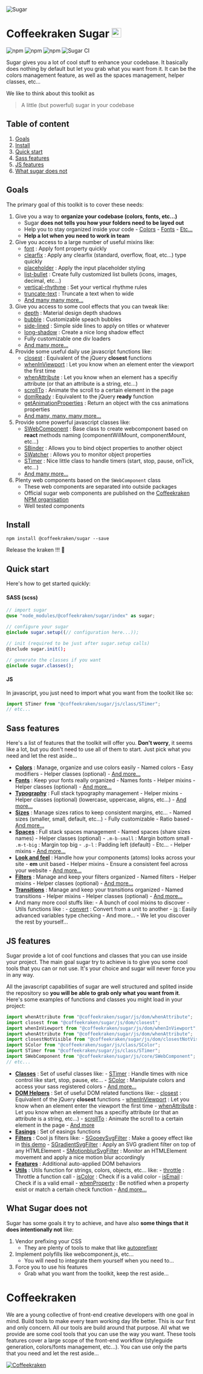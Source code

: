 ![Sugar](.resources/doc-header.jpg)

# Coffeekraken Sugar <img src=".resources/coffeekraken-logo.jpg" height="25px" />

![npm](https://img.shields.io/npm/l/@coffeekraken/sugar?style=flat-square)
![npm](https://img.shields.io/npm/v/@coffeekraken/sugar?style=flat-square)
![npm](https://img.shields.io/npm/dw/@coffeekraken/sugar?style=flat-square)
![Sugar CI](https://img.shields.io/github/workflow/status/coffeekraken/coffeekraken/Sugar%20CI/dev?label=tests&style=flat-square)

Sugar gives you a lot of cool stuff to enhance your codebase.
It basically does nothing by default but let you grab what you want from it. It can be the colors management feature, as well as the spaces management, helper classes, etc...

We like to think about this toolkit as

> A little (but powerful) sugar in your codebase

## Table of content

1. [Goals](#readme-goals)
2. [Install](#readme-install)
3. [Quick start](#readme-quick-start)
4. [Sass features](#readme-sass-features)
5. [JS features](#readme-js-features)
6. [What sugar does not](#readme-does-not)

<a id="readme-goals"></a>

## Goals

The primary goal of this toolkit is to cover these needs:

1. Give you a way to **organize your codebase (colors, fonts, etc...)**
   - Sugar **does not tells you how your folders need to be layed out**
   - Help you to stay organized inside your code - [Colors](doc/scss/colors.md) - [Fonts](doc/scss/fonts.md) - [Etc...](doc/scss)
   - **Help a lot when you need to work in team**
2. Give you access to a large number of useful mixins like:
   - [font](doc/src/scss/core/mixin/_font.md) : Apply font property quickly
   - [clearfix](doc/src/scss/mixin/_clearfix.md) : Apply any clearfix (standard, overflow, float, etc...) type quickly
   - [placeholder](doc/src/scss/mixin/_placeholder.md) : Apply the input placeholder styling
   - [list-bullet](doc/src/scss/mixin/_list-bullet.md) : Create fully customized list bullets (icons, images, decimal, etc...)
   - [vertical-rhythme](doc/src/scss/core/mixins/_vertical-rhythme.md) : Set your vertical rhythme rules
   - [truncate-text](doc/src/scss/mixins/_truncate-text.md) : Truncate a text when to wide
   - [And many many more...](doc/src/scss)
3. Give you access to some cool effects that you can tweak like:
   - [depth](doc/src/scss/effect/_depth.md) : Material design depth shadows
   - [bubble](doc/src/scss/effect/_bubble.md) : Customizable speach bubbles
   - [side-lined](doc/src/scss/effect/_side-lined.md) : Simple side lines to apply on titles or whatever
   - [long-shadow](doc/src/scss/effect/_long-shadow.md) : Create a nice long shadow effect
   - Fully customizable one div loaders
   - [And many more...](doc/src/scss/effect)
4. Provide some useful daily use javascript functions like:
   - [closest](doc/src/js/dom/closest.md) : Equivalent of the jQuery **closest** functions
   - [whenInViewport](doc/src/js/dom/whenInViewport.md) : Let you know when an element enter the viewport the first time
   - [whenAttribute](doc/src/js/dom/whenAttribute.md) : Let you know when an element has a specifiy attribute (or that an attribute is a string, etc...)
   - [scrollTo](doc/src/js/dom/scrollTo.md) : Animate the scroll to a certain element in the page
   - [domReady](doc/src/js/dom/domReady.md) : Equivalent to the jQuery **ready** function
   - [getAnimationProperties](doc/src/js/dom/getAnimationProperties.md) : Return an object with the css animations properties
   - [And many, many, many more...](doc/src/js)
5. Provide some powerful javascript classes like:
   - [SWebComponent](doc/src/js/core/SWebComponentMixin.md) : Base class to create webcomponent based on **react** methods naming (componentWillMount, componentMount, etc...)
   - [SBinder](doc/src/js/class/SBinder.md) : Allows you to bind object properties to another object
   - [SWatcher](doc/src/js/class/SWatcher.md) : Allows you to monitor object properties
   - [STimer](doc/src/js/class/SBinder.md) : Nice little class to handle timers (start, stop, pause, onTick, etc...)
   - [And many more...](doc/src/js/class)
6. Plenty web components based on the `SWebComponent` class
   - These web components are separated into outside packages
   - Official sugar web components are published on the [Coffeekraken NPM organisation](http://npmjs.org/org/coffeekraken)
   - Well tested components

<a id="readme-install"></a>

## Install

```
npm install @coffeekraken/sugar --save
```

Release the kraken !!! 🦑

<a id="readme-quick-start"></a>

## Quick start

Here's how to get started quickly:

#### SASS (scss)

```scss
// import sugar
@use "node_modules/@coffeekraken/sugar/index" as sugar;

// configure your sugar
@include sugar.setup((// configuration here...));

// init (required to be just after sugar.setup calls)
@include sugar.init();

// generate the classes if you want
@include sugar.classes();
```

#### JS

In javascript, you just need to import what you want from the toolkit like so:

```js
import STimer from "@coffeekraken/sugar/js/class/STimer";
// etc...
```

<a id="readme-sass-features"></a>

## Sass features

Here's a list of features that the toolkit will offer you. **Don't worry**, it seems like a lot, but you don't need to use all of them to start. Just pick what you need and let the rest aside...

- **[Colors](doc/scss/colors.md)** : Manage, organize and use colors easily - Named colors - Easy modifiers - Helper classes (optional) - [And more...](doc/scss/colors.md)
- **[Fonts](doc/scss/fonts.md)** : Keep your fonts really organized - Names fonts - Helper mixins - Helper classes (optional) - [And more...](doc/scss/fonts.md)
- **[Typography](doc/scss/typography.md)** : Full stack typography management - Helper mixins - Helper classes (optional) (lowercase, uppercase, aligns, etc...) - [And more...](doc/scss/typography.md)
- **[Sizes](doc/scss/sizes.md)** : Manage sizes ratios to keep consistent margins, etc... - Named sizes (smaller, small, default, etc...) - Fully customizable - Ratio based - [And more...](doc/scss/sizes.md)
- **[Spaces](doc/scss/spaces.md)** : Full stack spaces management - Named spaces (share sizes names) - Helper classes (optional) - `.m-b-small` : Margin bottom small - `.m-t-big` : Margin top big - `.p-l` : Padding left (default) - Etc... - Helper mixins - [And more...](doc/scss/spaces.md)
- **[Look and feel](doc/scss/look-and-feel.md)** : Handle how your components (atoms) looks across your site - **em** unit based - Helper mixins - Ensure a consistent feel across your website - [And more...](doc/scss/look-and-feel.md)
- **[Filters](doc/scss/filters.md)** : Manage and keep your filters organized - Named filters - Helper mixins - Helper classes (optional) - [And more...](doc/scss/filters.md)
- **[Transitions](doc/scss/transitions.md)** : Manage and keep your transitions organized - Named transitions - Helper mixins - Helper classes (optional) - [And more...](doc/scss/transitions.md)
- And many more cool stuffs like: - A bunch of cool mixins to discover - Utils functions like : - [convert](doc/src/scss/core/function/_convert.md) : Convert from a unit to another - [is](doc/src/scss/core/function/_is.md) : Easily advanced variables type checking - And more... - We let you discover the rest by yourself...

<a id="readme-js-features"></a>

## JS features

Sugar provide a lot of cool functions and classes that you can use inside your project.
The main goal sugar try to achieve is to give you some cool tools that you can or not use. It's your choice and sugar will never force you in any way.

All the javascript capabilities of sugar are well structured and splited inside the repository so **you will be able to grab only what you want from it**. Here's some examples of functions and classes you might load in your project:

```js
import whenAttribute from "@coffeekraken/sugar/js/dom/whenAttribute";
import closest from "@coffeekraken/sugar/js/dom/closest";
import whenInViewport from "@coffeekraken/sugar/js/dom/whenInViewport";
import whenAttribute from "@coffeekraken/sugar/js/dom/whenAttribute";
import closestNotVisible from "@coffeekraken/sugar/js/dom/closestNotVisible";
import SColor from "@coffeekraken/sugar/js/class/SColor";
import STimer from "@coffeekraken/sugar/js/class/STimer";
import SWebComponent from "@coffeekraken/sugar/js/core/SWebComponent";
// etc...
```

- **[Classes](doc/js/class.md)** : Set of useful classes like: - [STimer](doc/src/js/class/STimer.md) : Handle times with nice control like start, stop, pause, etc... - [SColor](doc/src/js/class/SColor.md) : Manipulate colors and access your sass registered colors - [And more...](doc/js/class.md)
- **[DOM Helpers](doc/js/dom.md)** : Set of useful DOM related functions like: - [closest](doc/src/js/dom/closest.md) : Equivalent of the jQuery **closest** functions - [whenInViewport](doc/src/js/dom/whenInViewport.md) : Let you know when an element enter the viewport the first time - [whenAttribute](doc/src/js/dom/whenAttribute.md) : Let you know when an element has a specifiy attribute (or that an attribute is a string, etc...) - [scrollTo](doc/src/js/dom/scrollTo.md) : Animate the scroll to a certain element in the page - [And more](doc/js/dom.md)
- **[Easings](doc/src/js/easing)** : Set of easings functions
- **[Filters](doc/js/filter.md)** : Cool js filters like: - [SGooeySvgFilter](doc/src/js/filter/SGooeySvgFilter.md) : Make a gooey effect like in [this demo](https://tympanus.net/Development/CreativeGooeyEffects) - [SGradientSvgFilter](doc/src/js/filter/SGradientSvgFilter.md) : Apply an SVG gradient filter on top of any HTMLElement - [SMotionblurSvgFilter](doc/src/js/filter/SMotionblurSvgFilter.md) : Monitor an HTMLElement movement and apply a nice motion blur accordingly
- **[Features](doc/js/feature.md)** : Additional auto-applied DOM behaviors
- **[Utils](doc/src/js/util)** : Utils function for strings, colors, objects, etc... like: - [throttle](doc/src/js/util/functions/throttle.md) : Throttle a function call - [isColor](doc/src/js/util/is/color.md) : Check if is a valid color - [isEmail](doc/src/js/util/is/email.md) : Check if is a valid email - [whenProperty](doc/src/js/util/objects/whenProperty.md) : Be notified when a property exist or match a certain check function - [And more...](doc/src/js/util)

<a id="readme-does-not"></a>

## What Sugar does not

Sugar has some goals it try to achieve, and have also **some things that it does intentionally not** like:

1. Vendor prefixing your CSS
   - They are plenty of tools to make that like [autoprefixer](https://github.com/postcss/autoprefixer)
2. Implement polyfills like webcomponent.js, etc...
   - You will need to integrate them yourself when you need to...
3. Force you to use his features
   - Grab what you want from the toolkit, keep the rest aside...

<a name="readme-coffeekraken"></a>

# Coffeekraken

We are a young collective of front-end creative developers with one goal in mind. Build tools to make every team working day life better. This is our first and only concern. All our tools are build around that purpose.
All what we provide are some cool tools that you can use the way you want. These tools features cover a large scope of the front-end workflow (styleguide generation, colors/fonts management, etc...). You can use only the parts that you need and let the rest aside...

[![Coffeekraken](.resources/coffeekraken-logo.jpg)](https://coffeekraken.io)
